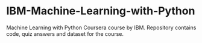 # IBM-Machine-Learning-with-Python
Machine Learning with Python Coursera course by IBM. Repository contains code, quiz answers and dataset for the course.
